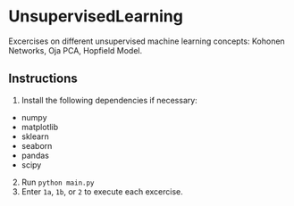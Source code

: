 # UnsupervisedLearning
Excercises on different unsupervised machine learning concepts: Kohonen Networks, Oja PCA, Hopfield Model.

## Instructions
1) Install the following dependencies if necessary:
- numpy
- matplotlib
- sklearn
- seaborn
- pandas
- scipy
2) Run `python main.py`
3) Enter `1a`, `1b`, or `2` to execute each excercise.
